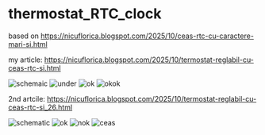 # thermostat_RTC_clock
based on https://nicuflorica.blogspot.com/2025/10/ceas-rtc-cu-caractere-mari-si.html

my article: https://nicuflorica.blogspot.com/2025/10/termostat-reglabil-cu-ceas-rtc-si.html

![schemaic](https://blogger.googleusercontent.com/img/b/R29vZ2xl/AVvXsEj20oZXZxe2jMQL7utUvsV-P6-8RotMJAuixqfAkaaWes6Mx-gUUMYfZkMuSkqiUCvicMx1-yM_Ok8QQSD_CASvhQRAFK65UOyG-YYBmUxkXi2JSHD0Z3jd_2ypzh2S-lITE8m9wMuCYXPMcmG_esI3EYvKI2wWYGWyIDMaddKPilE1-uVk2mlVemhP9V_a/w400-h144/Thertmostat_RTC_clock_18B20_i2cLCD2004_encoder_sch.png)
![under](https://blogger.googleusercontent.com/img/b/R29vZ2xl/AVvXsEhk8gE-BsOIlxI3LbS_wG9HvLZg-HDGkG8Wg7QWP0PtA5knAbspjjk0BZuukQfoGbqADA3YEnY727Oow13ftOIFL_PJINOTJYMIgftfaVhPl_CoH-BWrOm3_3VbGrxBnJIh6v2wh1EJXpBl5XGj1Bo1qcPFiLgDW-dGVhVWvzhwBcdesCCzMQUV0pAOP9aR/w93-h200/termostat_04.heic)
![ok](https://blogger.googleusercontent.com/img/b/R29vZ2xl/AVvXsEj-wkP4QfOheNll216kRgygCQ9MI0LPDhR7SOHvW-VHkaqnrikHykwJb9ujsQbGw_L6MzP4NmrBSdF170xYqx82FIsPtCXkYEklOfewi7XMSrnU_E-QGhdft-MnXU6CZES6rbUzFZtA3Z8yJAuknVYgnXOsWuRFqi7bAmwaG-P-FWN3VEC1XWBfDVorR2OG/w93-h200/termostat_02.heic)
![okok](https://blogger.googleusercontent.com/img/b/R29vZ2xl/AVvXsEhFJWEPwKLBt5XTRZpLMSw56cwrICNMpUURLqNE3DbP4NLFpGejMWcezXLvKHDHd8CsgyMzIGyOAlwBgkFsRGFQeoM534sl3sdIU-ynJHs1trUJcILbSjWvBKs_luYieGbETtk2j_QHVTsU80zf66INsWXIeLcZnEssfm1jxj7cWNe1LKM_k5fTK_QU3_6b/w93-h200/termostat_05.heic)

2nd artcile: https://nicuflorica.blogspot.com/2025/10/termostat-reglabil-cu-ceas-rtc-si_26.html

![schematic](https://blogger.googleusercontent.com/img/b/R29vZ2xl/AVvXsEh-YOfIGA6pg3i2s3EoYGSTk5AgzKIz1kFMcNrDN8wGI5RmrCNkPCE9FE4Qyh6QqroH4u-S6NL4btwD7S0X5kbmYzsqEyYtLsl4NRgHBI3bdsrj2Fz-HfZd-4KMVpEXFsXV8toKM9qSNnpG3Gd09djM7-26vw8iOjtWjwzV9y0_JuDgYSZnBaTYOBfvbmiz/w400-h144/Thermostat_RTC_clock_SHT31_i2cLCD2004_encoder_sch.png)
![ok](https://blogger.googleusercontent.com/img/b/R29vZ2xl/AVvXsEj3Uy8D6MnMZqpGPF3QKDAQUPzLfOMBJyoHuiAadS2IQQf6aDtqcY5ykIBxsHuCD66nr-eWOUn2jvYfluqv-rQczH5qC6vi3T9lYnG5xA8zdD6rDXmmwd7B_QNW1N9C1fNlpSBaXsAngsa_XO16ssj7mYYD4vIt3HuEGLrEMUZ7Ehde8X4002w4i6lNPxbC/w93-h200/termometru1.heic)
![nok](https://blogger.googleusercontent.com/img/b/R29vZ2xl/AVvXsEjKoemlwwqyve-_6ZFzz2U9gMQD2ySDkENBPcmECWSa8j2kdPDyWB1CeWeMNGuKOWXxf3Kr9NUfkzZQAwmV_5ISyZj1RANeNswIx1vgCZLYcheXVer77WsuZLBczm01t6uZWV1vccSpK_BUr9WW9BJF3pef2HKmDJLbu8o9qnenUSq2EJfcGizcK6m8b-_3/w93-h200/termometru2.heic)
![ceas](https://blogger.googleusercontent.com/img/b/R29vZ2xl/AVvXsEiBMySXxmCuaGtwL8e1DIaVRsDQaVfHEt9Zh39vBDPhhNscQD9HC__IeLQi0nCUWEMtxKggt-ZEcMy4Z0oGGx9RF7hY_veK9iCfEY351I8fzQIfhm0J9dRyuk2aBD1MKCy3F0w3UM_iPop5sJhgu8oYkBP2Y7SD8onW3_r8DB0xOwb7jaM16H52fLY1GzZg/w93-h200/ceas.heic)
